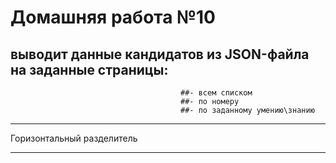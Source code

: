 # Домашняя работа №10

## выводит данные кандидатов из JSON-файла на заданные страницы:  
                                          ##- всем списком 
                                          ##- по номеру
                                          ##- по заданному умению\знанию

***
Горизонтальный разделитель
***

